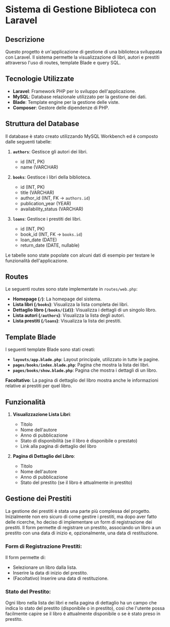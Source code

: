 # Sistema di Gestione Biblioteca con Laravel

## Descrizione

Questo progetto è un'applicazione di gestione di una biblioteca sviluppata con Laravel. Il sistema permette la visualizzazione di libri, autori e prestiti attraverso l'uso di routes, template Blade e query SQL.

## Tecnologie Utilizzate

- **Laravel**: Framework PHP per lo sviluppo dell'applicazione.
- **MySQL**: Database relazionale utilizzato per la gestione dei dati.
- **Blade**: Template engine per la gestione delle viste.
- **Composer**: Gestore delle dipendenze di PHP.

## Struttura del Database

Il database è stato creato utilizzando MySQL Workbench ed è composto dalle seguenti tabelle:

1. **`authors`**: Gestisce gli autori dei libri.
   - id (INT, PK)
   - name (VARCHAR)

2. **`books`**: Gestisce i libri della biblioteca.
   - id (INT, PK)
   - title (VARCHAR)
   - author_id (INT, FK -> `authors.id`)
   - publication_year (YEAR)
   - availability_status (VARCHAR)

3. **`loans`**: Gestisce i prestiti dei libri.
   - id (INT, PK)
   - book_id (INT, FK -> `books.id`)
   - loan_date (DATE)
   - return_date (DATE, nullable)

Le tabelle sono state popolate con alcuni dati di esempio per testare le funzionalità dell'applicazione.

## Routes

Le seguenti routes sono state implementate in `routes/web.php`:

- **Homepage (`/`)**: La homepage del sistema.
- **Lista libri (`/books`)**: Visualizza la lista completa dei libri.
- **Dettaglio libro (`/books/{id}`)**: Visualizza i dettagli di un singolo libro.
- **Lista autori (`/authors`)**: Visualizza la lista degli autori.
- **Lista prestiti (`/loans`)**: Visualizza la lista dei prestiti.

## Template Blade

I seguenti template Blade sono stati creati:

- **`layouts/app.blade.php`**: Layout principale, utilizzato in tutte le pagine.
- **`pages/books/index.blade.php`**: Pagina che mostra la lista dei libri.
- **`pages/books/show.blade.php`**: Pagina che mostra i dettagli di un libro.

**Facoltativo**: La pagina di dettaglio del libro mostra anche le informazioni relative ai prestiti per quel libro.

## Funzionalità

1. **Visualizzazione Lista Libri**:
   - Titolo
   - Nome dell'autore
   - Anno di pubblicazione
   - Stato di disponibilità (se il libro è disponibile o prestato)
   - Link alla pagina di dettaglio del libro

2. **Pagina di Dettaglio del Libro**:
   - Titolo
   - Nome dell'autore
   - Anno di pubblicazione
   - Stato del prestito (se il libro è attualmente in prestito)

## Gestione dei Prestiti

La gestione dei prestiti è stata una parte più complessa del progetto. Inizialmente non ero sicuro di come gestire i prestiti, ma dopo aver fatto delle ricerche, ho deciso di implementare un form di registrazione dei prestiti. Il form permette di registrare un prestito, associando un libro a un prestito con una data di inizio e, opzionalmente, una data di restituzione.

### Form di Registrazione Prestiti:
Il form permette di:
- Selezionare un libro dalla lista.
- Inserire la data di inizio del prestito.
- (Facoltativo) Inserire una data di restituzione.

### Stato del Prestito:
Ogni libro nella lista dei libri e nella pagina di dettaglio ha un campo che indica lo stato del prestito (disponibile o in prestito), così che l'utente possa facilmente capire se il libro è attualmente disponibile o se è stato preso in prestito.

